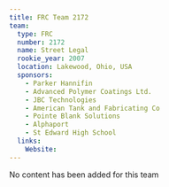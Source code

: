 ```yaml
---
title: FRC Team 2172
team:
  type: FRC
  number: 2172
  name: Street Legal
  rookie_year: 2007
  location: Lakewood, Ohio, USA
  sponsors:
    - Parker Hannifin
    - Advanced Polymer Coatings Ltd.
    - JBC Technologies
    - American Tank and Fabricating Co
    - Pointe Blank Solutions
    - Alphaport
    - St Edward High School
  links:
    Website: 
---
```

No content has been added for this team